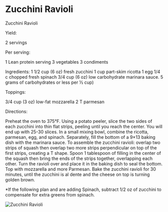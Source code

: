 # Zucchini Ravioli

Zucchini Ravioli

Yield:

2 servings

Per serving:

1 Lean protein serving
3 vegetables
3 condiments

Ingredients:
1 1/2 cup (6 oz) fresh zucchini
1 cup part-skim ricotta
1 egg
1/4 c chopped fresh spinach
3/4 cup (6 oz) low carbohydrate marinara sauce. 5 grams of carbohydrates or less per ½ cup)

Toppings:

3/4 cup (3 oz) low-fat mozzarella
2 T parmesan

Directions:

Preheat the oven to 375°F.
Using a potato peeler, slice the two sides of each zucchini into thin flat strips, peeling until you reach the center. You will end up with 25-30 slices.
In a small mixing bowl, combine the ricotta, parmesan, egg, and spinach. Separately, fill the bottom of a 9×13 baking dish with the marinara sauce.
To assemble the zucchini ravioli: overlap two strips of squash then overlap two more strips perpendicular on top of the first strips, creating a T shape. Spoon 1 tablespoon of filling in the center of the squash then bring the ends of the strips together, overlapping each other. Turn the ravioli over and place it in the baking dish to seal the bottom.
Top with mozzarella and more Parmesan.
Bake the zucchini ravioli for 30 minutes, until the zucchini is al dente and the cheese on top is turning golden brown.

*If the following plan and are adding Spinach, subtract 1/2 oz of zucchini to compensate for extra greens from spinach.

![Zucchini Ravioli](images/Zucchini%20Ravioli.png)

